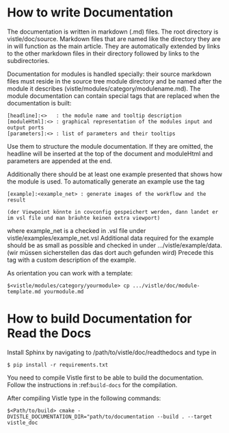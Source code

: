 How to write Documentation
==========================
The documentation is written in markdown (.md) files. The root directory is 
vistle/doc/source. Markdown files that are named like the directory they are in will function as the main article. They are automatically extended by links to the other markdown files in their directory followed by links to the subdirectories.

Documentation for modules is handled specially: their source markdown files must reside in the source tree module directory and be named after the module it describes (vistle/modules/category/modulename.md). The module documentation can contain special tags that are replaced when the documentation is built:

    [headline]:<>   : the module name and tooltip description
    [moduleHtml]:<> : graphical representation of the modules input and output ports
    [parameters]:<> : list of parameters and their tooltips

Use them to structure the module documentation. If they are omitted, the headline will be inserted at the top of the document and moduleHtml and parameters are appended at the end.

Additionally there should be at least one example presented that shows how the module is used. To automatically generate an example use the tag     
    
    [example]:<example_net> : generate images of the workflow and the result

    (der Viewpoint könnte in covconfig gespeichert werden, dann landet er im vsl file und man bräuhte keinen extra viewport)

where example_net is a checked in .vsl file under vistle/examples/example_net.vsl
Additional data required for the example should be as small as possible and checked in under .../vistle/example/data. 
(wir müssen sicherstellen das das dort auch gefunden wird)
Precede this tag with a custom description of the example.

As orientation you can work with a template:

    $<vistle/modules/category/yourmodule> cp .../vistle/doc/module-template.md yourmodule.md




How to build Documentation for Read the Docs
============================================

Install Sphinx by navigating to /path/to/vistle/doc/readthedocs and type in


    $ pip install -r requirements.txt

You need to compile Vistle first to be able to build the documentation. Follow the instructions in :ref:`build-docs` for the compilation.

After compiling Vistle type in the following commands:

    
    $<Path/to/build> cmake -DVISTLE_DOCUMENTATION_DIR="path/to/documentation --build . --target vistle_doc
